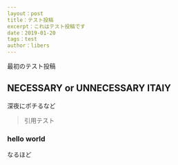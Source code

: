 ```yaml
---
layout：post
title：テスト投稿
excerpt：これはテスト投稿です
date：2019-01-20
tags：test
author：libers
---
```


最初のテスト投稿

## NECESSARY or UNNECESSARY ITAIY

深夜にポチるなど

> 引用テスト

### hello world

なるほど
